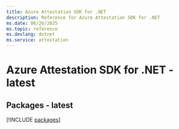 ```yaml
---
title: Azure Attestation SDK for .NET
description: Reference for Azure Attestation SDK for .NET
ms.date: 06/26/2025
ms.topic: reference
ms.devlang: dotnet
ms.service: attestation
---
```

# Azure Attestation SDK for .NET - latest
## Packages - latest
[!INCLUDE [packages](attestation-index.md)]